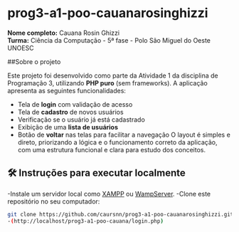 # prog3-a1-poo-cauanarosinghizzi

**Nome completo:** Cauana Rosin Ghizzi  
**Turma:** Ciência da Computação - 5ª fase - Polo São Miguel do Oeste UNOESC

##Sobre o projeto

Este projeto foi desenvolvido como parte da Atividade 1 da disciplina de Programação 3, utilizando **PHP puro** (sem frameworks).
A aplicação apresenta as seguintes funcionalidades:
- Tela de **login** com validação de acesso
- Tela de **cadastro** de novos usuários
- Verificação se o usuário já está cadastrado
- Exibição de uma **lista de usuários**
- Botão de **voltar** nas telas para facilitar a navegação
O layout é simples e direto, priorizando a lógica e o funcionamento correto da aplicação, com uma estrutura funcional e clara para estudo dos conceitos.
## 🛠️ Instruções para executar localmente
-Instale um servidor local como [XAMPP](https://www.apachefriends.org/) ou [WampServer](https://www.wampserver.com/).
-Clone este repositório no seu computador:
```bash
git clone https://github.com/caursnn/prog3-a1-poo-cauanarosinghizzi.git
-(http://localhost/prog3-a1-poo-cauana/login.php)

